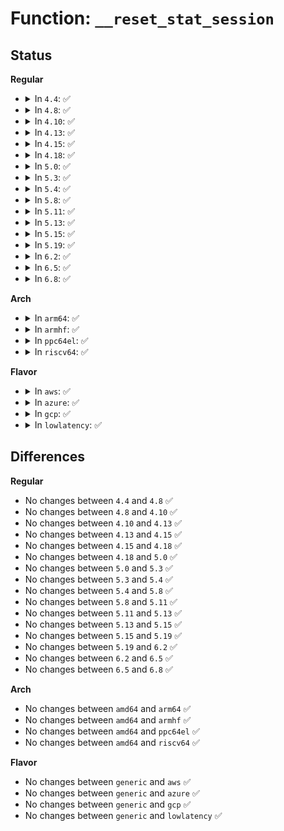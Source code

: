 # Function: <code>__reset_stat_session</code>

## Status
<b>Regular</b>
<ul>
<li>
<details>
<summary>In <code>4.4</code>: ✅</summary>

```c
void __reset_stat_session(struct stat_session *session);
```

**Collision:** Unique Static

**Inline:** No

**Transformation:** False

**Instances:**

```
In kernel/trace/trace_stat.c (ffffffff81155b40)
Location: kernel/trace/trace_stat.c:46
Inline: False
Direct callers:
  - kernel/trace/trace_stat.c:tracing_stat_release
  - kernel/trace/trace_stat.c:tracing_stat_open
  - kernel/trace/trace_stat.c:tracing_stat_open
  - kernel/trace/trace_stat.c:tracing_stat_open
  - kernel/trace/trace_stat.c:register_stat_tracer
  - kernel/trace/trace_stat.c:unregister_stat_tracer
```
**Symbols:**

```
ffffffff81155b40-ffffffff81155b9a: __reset_stat_session (STB_LOCAL)
```
</details>
</li>
<li>
<details>
<summary>In <code>4.8</code>: ✅</summary>

```c
void __reset_stat_session(struct stat_session *session);
```

**Collision:** Unique Static

**Inline:** No

**Transformation:** False

**Instances:**

```
In kernel/trace/trace_stat.c (ffffffff8115ee70)
Location: kernel/trace/trace_stat.c:46
Inline: False
Direct callers:
  - kernel/trace/trace_stat.c:unregister_stat_tracer
  - kernel/trace/trace_stat.c:register_stat_tracer
  - kernel/trace/trace_stat.c:tracing_stat_release
  - kernel/trace/trace_stat.c:tracing_stat_open
  - kernel/trace/trace_stat.c:tracing_stat_open
  - kernel/trace/trace_stat.c:tracing_stat_open
```
**Symbols:**

```
ffffffff8115ee70-ffffffff8115eeca: __reset_stat_session (STB_LOCAL)
```
</details>
</li>
<li>
<details>
<summary>In <code>4.10</code>: ✅</summary>

```c
void __reset_stat_session(struct stat_session *session);
```

**Collision:** Unique Static

**Inline:** No

**Transformation:** False

**Instances:**

```
In kernel/trace/trace_stat.c (ffffffff811698e0)
Location: kernel/trace/trace_stat.c:46
Inline: False
Direct callers:
  - kernel/trace/trace_stat.c:unregister_stat_tracer
  - kernel/trace/trace_stat.c:register_stat_tracer
  - kernel/trace/trace_stat.c:tracing_stat_release
  - kernel/trace/trace_stat.c:tracing_stat_open
  - kernel/trace/trace_stat.c:tracing_stat_open
  - kernel/trace/trace_stat.c:tracing_stat_open
```
**Symbols:**

```
ffffffff811698e0-ffffffff8116993a: __reset_stat_session (STB_LOCAL)
```
</details>
</li>
<li>
<details>
<summary>In <code>4.13</code>: ✅</summary>

```c
void __reset_stat_session(struct stat_session *session);
```

**Collision:** Unique Static

**Inline:** No

**Transformation:** False

**Instances:**

```
In kernel/trace/trace_stat.c (ffffffff8116c860)
Location: kernel/trace/trace_stat.c:46
Inline: False
Direct callers:
  - kernel/trace/trace_stat.c:unregister_stat_tracer
  - kernel/trace/trace_stat.c:register_stat_tracer
  - kernel/trace/trace_stat.c:tracing_stat_release
  - kernel/trace/trace_stat.c:tracing_stat_open
  - kernel/trace/trace_stat.c:tracing_stat_open
  - kernel/trace/trace_stat.c:tracing_stat_open
```
**Symbols:**

```
ffffffff8116c860-ffffffff8116c8ba: __reset_stat_session (STB_LOCAL)
```
</details>
</li>
<li>
<details>
<summary>In <code>4.15</code>: ✅</summary>

```c
void __reset_stat_session(struct stat_session *session);
```

**Collision:** Unique Static

**Inline:** No

**Transformation:** False

**Instances:**

```
In kernel/trace/trace_stat.c (ffffffff81179900)
Location: kernel/trace/trace_stat.c:47
Inline: False
Direct callers:
  - kernel/trace/trace_stat.c:unregister_stat_tracer
  - kernel/trace/trace_stat.c:register_stat_tracer
  - kernel/trace/trace_stat.c:tracing_stat_release
  - kernel/trace/trace_stat.c:tracing_stat_open
  - kernel/trace/trace_stat.c:tracing_stat_open
  - kernel/trace/trace_stat.c:tracing_stat_open
```
**Symbols:**

```
ffffffff81179900-ffffffff8117995d: __reset_stat_session (STB_LOCAL)
```
</details>
</li>
<li>
<details>
<summary>In <code>4.18</code>: ✅</summary>

```c
void __reset_stat_session(struct stat_session *session);
```

**Collision:** Unique Static

**Inline:** No

**Transformation:** False

**Instances:**

```
In kernel/trace/trace_stat.c (ffffffff81188ae0)
Location: kernel/trace/trace_stat.c:47
Inline: False
Direct callers:
  - kernel/trace/trace_stat.c:unregister_stat_tracer
  - kernel/trace/trace_stat.c:register_stat_tracer
  - kernel/trace/trace_stat.c:tracing_stat_release
  - kernel/trace/trace_stat.c:tracing_stat_open
  - kernel/trace/trace_stat.c:tracing_stat_open
```
**Symbols:**

```
ffffffff81188ae0-ffffffff81188b3d: __reset_stat_session (STB_LOCAL)
```
</details>
</li>
<li>
<details>
<summary>In <code>5.0</code>: ✅</summary>

```c
void __reset_stat_session(struct stat_session *session);
```

**Collision:** Unique Static

**Inline:** No

**Transformation:** False

**Instances:**

```
In kernel/trace/trace_stat.c (ffffffff81196390)
Location: kernel/trace/trace_stat.c:47
Inline: False
Direct callers:
  - kernel/trace/trace_stat.c:unregister_stat_tracer
  - kernel/trace/trace_stat.c:register_stat_tracer
  - kernel/trace/trace_stat.c:tracing_stat_release
  - kernel/trace/trace_stat.c:tracing_stat_open
  - kernel/trace/trace_stat.c:tracing_stat_open
```
**Symbols:**

```
ffffffff81196390-ffffffff811963ed: __reset_stat_session (STB_LOCAL)
```
</details>
</li>
<li>
<details>
<summary>In <code>5.3</code>: ✅</summary>

```c
void __reset_stat_session(struct stat_session *session);
```

**Collision:** Unique Static

**Inline:** No

**Transformation:** False

**Instances:**

```
In kernel/trace/trace_stat.c (ffffffff811a4220)
Location: kernel/trace/trace_stat.c:47
Inline: False
Direct callers:
  - kernel/trace/trace_stat.c:unregister_stat_tracer
  - kernel/trace/trace_stat.c:register_stat_tracer
  - kernel/trace/trace_stat.c:tracing_stat_release
  - kernel/trace/trace_stat.c:tracing_stat_open
  - kernel/trace/trace_stat.c:tracing_stat_open
```
**Symbols:**

```
ffffffff811a4220-ffffffff811a4284: __reset_stat_session (STB_LOCAL)
```
</details>
</li>
<li>
<details>
<summary>In <code>5.4</code>: ✅</summary>

```c
void __reset_stat_session(struct stat_session *session);
```

**Collision:** Unique Static

**Inline:** No

**Transformation:** False

**Instances:**

```
In kernel/trace/trace_stat.c (ffffffff811afa20)
Location: kernel/trace/trace_stat.c:47
Inline: False
Direct callers:
  - kernel/trace/trace_stat.c:unregister_stat_tracer
  - kernel/trace/trace_stat.c:register_stat_tracer
  - kernel/trace/trace_stat.c:tracing_stat_release
  - kernel/trace/trace_stat.c:tracing_stat_open
  - kernel/trace/trace_stat.c:tracing_stat_open
  - kernel/trace/trace_stat.c:tracing_stat_open
```
**Symbols:**

```
ffffffff811afa20-ffffffff811afa7e: __reset_stat_session (STB_LOCAL)
```
</details>
</li>
<li>
<details>
<summary>In <code>5.8</code>: ✅</summary>

```c
void __reset_stat_session(struct stat_session *session);
```

**Collision:** Unique Static

**Inline:** No

**Transformation:** False

**Instances:**

```
In kernel/trace/trace_stat.c (ffffffff811c7be0)
Location: kernel/trace/trace_stat.c:47
Inline: False
Direct callers:
  - kernel/trace/trace_stat.c:unregister_stat_tracer
  - kernel/trace/trace_stat.c:register_stat_tracer
  - kernel/trace/trace_stat.c:tracing_stat_release
  - kernel/trace/trace_stat.c:tracing_stat_open
  - kernel/trace/trace_stat.c:stat_seq_init
  - kernel/trace/trace_stat.c:stat_seq_init
```
**Symbols:**

```
ffffffff811c7be0-ffffffff811c7c3e: __reset_stat_session (STB_LOCAL)
```
</details>
</li>
<li>
<details>
<summary>In <code>5.11</code>: ✅</summary>

```c
void __reset_stat_session(struct stat_session *session);
```

**Collision:** Unique Static

**Inline:** No

**Transformation:** False

**Instances:**

```
In kernel/trace/trace_stat.c (ffffffff811c52e0)
Location: kernel/trace/trace_stat.c:47
Inline: False
Direct callers:
  - kernel/trace/trace_stat.c:unregister_stat_tracer
  - kernel/trace/trace_stat.c:register_stat_tracer
  - kernel/trace/trace_stat.c:tracing_stat_release
  - kernel/trace/trace_stat.c:tracing_stat_open
  - kernel/trace/trace_stat.c:stat_seq_init
  - kernel/trace/trace_stat.c:stat_seq_init
```
**Symbols:**

```
ffffffff811c52e0-ffffffff811c533e: __reset_stat_session (STB_LOCAL)
```
</details>
</li>
<li>
<details>
<summary>In <code>5.13</code>: ✅</summary>

```c
void __reset_stat_session(struct stat_session *session);
```

**Collision:** Unique Static

**Inline:** No

**Transformation:** False

**Instances:**

```
In kernel/trace/trace_stat.c (ffffffff811c64d0)
Location: kernel/trace/trace_stat.c:47
Inline: False
Direct callers:
  - kernel/trace/trace_stat.c:unregister_stat_tracer
  - kernel/trace/trace_stat.c:register_stat_tracer
  - kernel/trace/trace_stat.c:tracing_stat_release
  - kernel/trace/trace_stat.c:tracing_stat_open
  - kernel/trace/trace_stat.c:tracing_stat_open
  - kernel/trace/trace_stat.c:tracing_stat_open
```
**Symbols:**

```
ffffffff811c64d0-ffffffff811c652e: __reset_stat_session (STB_LOCAL)
```
</details>
</li>
<li>
<details>
<summary>In <code>5.15</code>: ✅</summary>

```c
void __reset_stat_session(struct stat_session *session);
```

**Collision:** Unique Static

**Inline:** No

**Transformation:** False

**Instances:**

```
In kernel/trace/trace_stat.c (ffffffff811f1ac0)
Location: kernel/trace/trace_stat.c:47
Inline: False
Direct callers:
  - kernel/trace/trace_stat.c:unregister_stat_tracer
  - kernel/trace/trace_stat.c:register_stat_tracer
  - kernel/trace/trace_stat.c:tracing_stat_release
  - kernel/trace/trace_stat.c:tracing_stat_open
  - kernel/trace/trace_stat.c:tracing_stat_open
  - kernel/trace/trace_stat.c:tracing_stat_open
```
**Symbols:**

```
ffffffff811f1ac0-ffffffff811f1b1e: __reset_stat_session (STB_LOCAL)
```
</details>
</li>
<li>
<details>
<summary>In <code>5.19</code>: ✅</summary>

```c
void __reset_stat_session(struct stat_session *session);
```

**Collision:** Unique Static

**Inline:** No

**Transformation:** False

**Instances:**

```
In kernel/trace/trace_stat.c (ffffffff8122a490)
Location: kernel/trace/trace_stat.c:47
Inline: False
Direct callers:
  - kernel/trace/trace_stat.c:unregister_stat_tracer
  - kernel/trace/trace_stat.c:register_stat_tracer
  - kernel/trace/trace_stat.c:tracing_stat_release
  - kernel/trace/trace_stat.c:tracing_stat_open
  - kernel/trace/trace_stat.c:tracing_stat_open
  - kernel/trace/trace_stat.c:tracing_stat_open
```
**Symbols:**

```
ffffffff8122a490-ffffffff8122a4f6: __reset_stat_session (STB_LOCAL)
```
</details>
</li>
<li>
<details>
<summary>In <code>6.2</code>: ✅</summary>

```c
void __reset_stat_session(struct stat_session *session);
```

**Collision:** Unique Static

**Inline:** No

**Transformation:** False

**Instances:**

```
In kernel/trace/trace_stat.c (ffffffff81275ce0)
Location: kernel/trace/trace_stat.c:47
Inline: False
Direct callers:
  - kernel/trace/trace_stat.c:unregister_stat_tracer
  - kernel/trace/trace_stat.c:register_stat_tracer
  - kernel/trace/trace_stat.c:tracing_stat_release
  - kernel/trace/trace_stat.c:tracing_stat_open
  - kernel/trace/trace_stat.c:tracing_stat_open
  - kernel/trace/trace_stat.c:tracing_stat_open
```
**Symbols:**

```
ffffffff81275ce0-ffffffff81275d46: __reset_stat_session (STB_LOCAL)
```
</details>
</li>
<li>
<details>
<summary>In <code>6.5</code>: ✅</summary>

```c
void __reset_stat_session(struct stat_session *session);
```

**Collision:** Unique Static

**Inline:** No

**Transformation:** False

**Instances:**

```
In kernel/trace/trace_stat.c (ffffffff8128d6a0)
Location: kernel/trace/trace_stat.c:47
Inline: False
Direct callers:
  - kernel/trace/trace_stat.c:unregister_stat_tracer
  - kernel/trace/trace_stat.c:register_stat_tracer
  - kernel/trace/trace_stat.c:tracing_stat_release
  - kernel/trace/trace_stat.c:tracing_stat_open
  - kernel/trace/trace_stat.c:tracing_stat_open
  - kernel/trace/trace_stat.c:tracing_stat_open
```
**Symbols:**

```
ffffffff8128d6a0-ffffffff8128d706: __reset_stat_session (STB_LOCAL)
```
</details>
</li>
<li>
<details>
<summary>In <code>6.8</code>: ✅</summary>

```c
void __reset_stat_session(struct stat_session *session);
```

**Collision:** Unique Static

**Inline:** No

**Transformation:** False

**Instances:**

```
In kernel/trace/trace_stat.c (ffffffff812a8a90)
Location: kernel/trace/trace_stat.c:47
Inline: False
Direct callers:
  - kernel/trace/trace_stat.c:unregister_stat_tracer
  - kernel/trace/trace_stat.c:register_stat_tracer
  - kernel/trace/trace_stat.c:tracing_stat_release
  - kernel/trace/trace_stat.c:tracing_stat_open
  - kernel/trace/trace_stat.c:tracing_stat_open
  - kernel/trace/trace_stat.c:tracing_stat_open
```
**Symbols:**

```
ffffffff812a8a90-ffffffff812a8af6: __reset_stat_session (STB_LOCAL)
```
</details>
</li>
</ul>
<b>Arch</b>
<ul>
<li>
<details>
<summary>In <code>arm64</code>: ✅</summary>

```c
void __reset_stat_session(struct stat_session *session);
```

**Collision:** Unique Static

**Inline:** No

**Transformation:** False

**Instances:**

```
In kernel/trace/trace_stat.c (ffff80001022cf88)
Location: kernel/trace/trace_stat.c:47
Inline: False
Direct callers:
  - kernel/trace/trace_stat.c:unregister_stat_tracer
  - kernel/trace/trace_stat.c:register_stat_tracer
  - kernel/trace/trace_stat.c:tracing_stat_release
  - kernel/trace/trace_stat.c:tracing_stat_open
  - kernel/trace/trace_stat.c:tracing_stat_open
  - kernel/trace/trace_stat.c:tracing_stat_open
```
**Symbols:**

```
ffff80001022cf88-ffff80001022cff4: __reset_stat_session (STB_LOCAL)
```
</details>
</li>
<li>
<details>
<summary>In <code>armhf</code>: ✅</summary>

```c
void __reset_stat_session(struct stat_session *session);
```

**Collision:** Unique Static

**Inline:** No

**Transformation:** False

**Instances:**

```
In kernel/trace/trace_stat.c (c046a704)
Location: kernel/trace/trace_stat.c:47
Inline: False
Direct callers:
  - kernel/trace/trace_stat.c:unregister_stat_tracer
  - kernel/trace/trace_stat.c:register_stat_tracer
  - kernel/trace/trace_stat.c:tracing_stat_release
  - kernel/trace/trace_stat.c:tracing_stat_open
  - kernel/trace/trace_stat.c:tracing_stat_open
```
**Symbols:**

```
c046a704-c046a768: __reset_stat_session (STB_LOCAL)
```
</details>
</li>
<li>
<details>
<summary>In <code>ppc64el</code>: ✅</summary>

```c
void __reset_stat_session(struct stat_session *session);
```

**Collision:** Unique Static

**Inline:** No

**Transformation:** False

**Instances:**

```
In kernel/trace/trace_stat.c (c0000000002b5960)
Location: kernel/trace/trace_stat.c:47
Inline: False
Direct callers:
  - kernel/trace/trace_stat.c:unregister_stat_tracer
  - kernel/trace/trace_stat.c:register_stat_tracer
  - kernel/trace/trace_stat.c:tracing_stat_release
  - kernel/trace/trace_stat.c:tracing_stat_open
  - kernel/trace/trace_stat.c:tracing_stat_open
  - kernel/trace/trace_stat.c:tracing_stat_open
```
**Symbols:**

```
c0000000002b5960-c0000000002b5a10: __reset_stat_session (STB_LOCAL)
```
</details>
</li>
<li>
<details>
<summary>In <code>riscv64</code>: ✅</summary>

```c
void __reset_stat_session(struct stat_session *session);
```

**Collision:** Unique Static

**Inline:** No

**Transformation:** False

**Instances:**

```
In kernel/trace/trace_stat.c (ffffffe000186bcc)
Location: kernel/trace/trace_stat.c:47
Inline: False
Direct callers:
  - kernel/trace/trace_stat.c:unregister_stat_tracer
  - kernel/trace/trace_stat.c:register_stat_tracer
  - kernel/trace/trace_stat.c:tracing_stat_release
  - kernel/trace/trace_stat.c:tracing_stat_open
  - kernel/trace/trace_stat.c:tracing_stat_open
```
**Symbols:**

```
ffffffe000186bcc-ffffffe000186c24: __reset_stat_session (STB_LOCAL)
```
</details>
</li>
</ul>
<b>Flavor</b>
<ul>
<li>
<details>
<summary>In <code>aws</code>: ✅</summary>

```c
void __reset_stat_session(struct stat_session *session);
```

**Collision:** Unique Static

**Inline:** No

**Transformation:** False

**Instances:**

```
In kernel/trace/trace_stat.c (ffffffff811a8040)
Location: kernel/trace/trace_stat.c:47
Inline: False
Direct callers:
  - kernel/trace/trace_stat.c:unregister_stat_tracer
  - kernel/trace/trace_stat.c:register_stat_tracer
  - kernel/trace/trace_stat.c:tracing_stat_release
  - kernel/trace/trace_stat.c:tracing_stat_open
  - kernel/trace/trace_stat.c:tracing_stat_open
  - kernel/trace/trace_stat.c:tracing_stat_open
```
**Symbols:**

```
ffffffff811a8040-ffffffff811a809e: __reset_stat_session (STB_LOCAL)
```
</details>
</li>
<li>
<details>
<summary>In <code>azure</code>: ✅</summary>

```c
void __reset_stat_session(struct stat_session *session);
```

**Collision:** Unique Static

**Inline:** No

**Transformation:** False

**Instances:**

```
In kernel/trace/trace_stat.c (ffffffff8119afc0)
Location: kernel/trace/trace_stat.c:47
Inline: False
Direct callers:
  - kernel/trace/trace_stat.c:unregister_stat_tracer
  - kernel/trace/trace_stat.c:register_stat_tracer
  - kernel/trace/trace_stat.c:tracing_stat_release
  - kernel/trace/trace_stat.c:tracing_stat_open
  - kernel/trace/trace_stat.c:tracing_stat_open
  - kernel/trace/trace_stat.c:tracing_stat_open
```
**Symbols:**

```
ffffffff8119afc0-ffffffff8119b01e: __reset_stat_session (STB_LOCAL)
```
</details>
</li>
<li>
<details>
<summary>In <code>gcp</code>: ✅</summary>

```c
void __reset_stat_session(struct stat_session *session);
```

**Collision:** Unique Static

**Inline:** No

**Transformation:** False

**Instances:**

```
In kernel/trace/trace_stat.c (ffffffff811a5e10)
Location: kernel/trace/trace_stat.c:47
Inline: False
Direct callers:
  - kernel/trace/trace_stat.c:unregister_stat_tracer
  - kernel/trace/trace_stat.c:register_stat_tracer
  - kernel/trace/trace_stat.c:tracing_stat_release
  - kernel/trace/trace_stat.c:tracing_stat_open
  - kernel/trace/trace_stat.c:tracing_stat_open
  - kernel/trace/trace_stat.c:tracing_stat_open
```
**Symbols:**

```
ffffffff811a5e10-ffffffff811a5e6e: __reset_stat_session (STB_LOCAL)
```
</details>
</li>
<li>
<details>
<summary>In <code>lowlatency</code>: ✅</summary>

```c
void __reset_stat_session(struct stat_session *session);
```

**Collision:** Unique Static

**Inline:** No

**Transformation:** False

**Instances:**

```
In kernel/trace/trace_stat.c (ffffffff811b3bb0)
Location: kernel/trace/trace_stat.c:47
Inline: False
Direct callers:
  - kernel/trace/trace_stat.c:unregister_stat_tracer
  - kernel/trace/trace_stat.c:register_stat_tracer
  - kernel/trace/trace_stat.c:tracing_stat_release
  - kernel/trace/trace_stat.c:tracing_stat_open
  - kernel/trace/trace_stat.c:tracing_stat_open
  - kernel/trace/trace_stat.c:tracing_stat_open
```
**Symbols:**

```
ffffffff811b3bb0-ffffffff811b3c0e: __reset_stat_session (STB_LOCAL)
```
</details>
</li>
</ul>

## Differences
<b>Regular</b>
<ul>
<li>
No changes between <code>4.4</code> and <code>4.8</code> ✅
</li>
<li>
No changes between <code>4.8</code> and <code>4.10</code> ✅
</li>
<li>
No changes between <code>4.10</code> and <code>4.13</code> ✅
</li>
<li>
No changes between <code>4.13</code> and <code>4.15</code> ✅
</li>
<li>
No changes between <code>4.15</code> and <code>4.18</code> ✅
</li>
<li>
No changes between <code>4.18</code> and <code>5.0</code> ✅
</li>
<li>
No changes between <code>5.0</code> and <code>5.3</code> ✅
</li>
<li>
No changes between <code>5.3</code> and <code>5.4</code> ✅
</li>
<li>
No changes between <code>5.4</code> and <code>5.8</code> ✅
</li>
<li>
No changes between <code>5.8</code> and <code>5.11</code> ✅
</li>
<li>
No changes between <code>5.11</code> and <code>5.13</code> ✅
</li>
<li>
No changes between <code>5.13</code> and <code>5.15</code> ✅
</li>
<li>
No changes between <code>5.15</code> and <code>5.19</code> ✅
</li>
<li>
No changes between <code>5.19</code> and <code>6.2</code> ✅
</li>
<li>
No changes between <code>6.2</code> and <code>6.5</code> ✅
</li>
<li>
No changes between <code>6.5</code> and <code>6.8</code> ✅
</li>
</ul>
<b>Arch</b>
<ul>
<li>
No changes between <code>amd64</code> and <code>arm64</code> ✅
</li>
<li>
No changes between <code>amd64</code> and <code>armhf</code> ✅
</li>
<li>
No changes between <code>amd64</code> and <code>ppc64el</code> ✅
</li>
<li>
No changes between <code>amd64</code> and <code>riscv64</code> ✅
</li>
</ul>
<b>Flavor</b>
<ul>
<li>
No changes between <code>generic</code> and <code>aws</code> ✅
</li>
<li>
No changes between <code>generic</code> and <code>azure</code> ✅
</li>
<li>
No changes between <code>generic</code> and <code>gcp</code> ✅
</li>
<li>
No changes between <code>generic</code> and <code>lowlatency</code> ✅
</li>
</ul>
